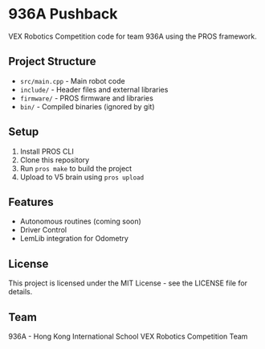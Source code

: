 # 936A Pushback

VEX Robotics Competition code for team 936A using the PROS framework.

## Project Structure

- `src/main.cpp` - Main robot code
- `include/` - Header files and external libraries
- `firmware/` - PROS firmware and libraries
- `bin/` - Compiled binaries (ignored by git)

## Setup

1. Install PROS CLI
2. Clone this repository
3. Run `pros make` to build the project
4. Upload to V5 brain using `pros upload`

## Features

- Autonomous routines (coming soon)
- Driver Control
- LemLib integration for Odometry

## License

This project is licensed under the MIT License - see the LICENSE file for details.

## Team

936A - Hong Kong International School VEX Robotics Competition Team
